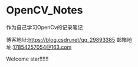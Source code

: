 # OpenCV_Notes
作为自己学习OpenCv的记录笔记

博客地址:https://blog.csdn.net/qq_29893385
邮箱地址:17854257054@163.com


Welcome star!!!!!!
